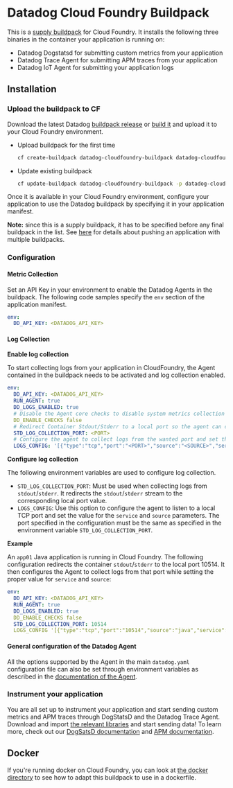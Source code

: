 # Datadog Cloud Foundry Buildpack

This is a [supply buildpack](https://docs.cloudfoundry.org/buildpacks/understand-buildpacks.html#supply-script) for Cloud Foundry. It installs the following three binaries in the container your application is running on:
* Datadog Dogstatsd for submitting custom metrics from your application
* Datadog Trace Agent for submitting APM traces from your application
* Datadog IoT Agent for submitting your application logs

## Installation

### Upload the buildpack to CF

Download the latest Datadog [buildpack release](https://cloudfoundry.datadoghq.com/datadog-cloudfoundry-buildpack/datadog-cloudfoundry-buildpack-latest.zip) or [build it](/DEVELOPMENT.md#building) and upload it to your Cloud Foundry environment.

- Upload buildpack for the first time
    ```bash
    cf create-buildpack datadog-cloudfoundry-buildpack datadog-cloudfoundry-buildpack.zip 99 --enable
    ```
- Update existing buildpack
    ```bash
    cf update-buildpack datadog-cloudfoundry-buildpack -p datadog-cloudfoundry-buildpack.zip
    ```
Once it is available in your Cloud Foundry environment, configure your application to use the Datadog buildpack by specifying it in your application manifest.

**Note:** since this is a supply buildpack, it has to be specified before any final buildpack in the list. See [here](https://docs.cloudfoundry.org/buildpacks/use-multiple-buildpacks.html) for details about pushing an application with multiple buildpacks.

### Configuration

#### Metric Collection

Set an API Key in your environment to enable the Datadog Agents in the buildpack. The following code samples specify the `env` section of the application manifest.

```yaml
env: 
  DD_API_KEY: <DATADOG_API_KEY>
```

#### Log Collection

**Enable log collection**

To start collecting logs from your application in CloudFoundry, the Agent contained in the buildpack needs to be activated and log collection enabled.

```yaml
env: 
  DD_API_KEY: <DATADOG_API_KEY>
  RUN_AGENT: true
  DD_LOGS_ENABLED: true
  # Disable the Agent core checks to disable system metrics collection
  DD_ENABLE_CHECKS false
  # Redirect Container Stdout/Stderr to a local port so the agent can collect the logs
  STD_LOG_COLLECTION_PORT: <PORT>
  # Configure the agent to collect logs from the wanted port and set the value for source and service
  LOGS_CONFIG: '[{"type":"tcp","port":"<PORT>","source":"<SOURCE>","service":"<SERVICE>"}]'
```

**Configure log collection**

The following environment variables are used to configure log collection.

- `STD_LOG_COLLECTION_PORT`: Must be used when collecting logs from `stdout`/`stderr`. It redirects the `stdout`/`stderr` stream to the corresponding local port value.
- `LOGS_CONFIG`: Use this option to configure the agent to listen to a local TCP port and set the value for the `service` and `source` parameters. The port specified in the configuration must be the same as specified in the environment variable `STD_LOG_COLLECTION_PORT`.

**Example**

An `app01` Java application is running in Cloud Foundry. The following configuration redirects the container `stdout`/`stderr` to the local port 10514. It then configures the Agent to collect logs from that port while setting the proper value for `service` and `source`:

```yaml
env:
  DD_API_KEY: <DATADOG_API_KEY>
  RUN_AGENT: true
  DD_LOGS_ENABLED: true
  DD_ENABLE_CHECKS false
  STD_LOG_COLLECTION_PORT: 10514
  LOGS_CONFIG '[{"type":"tcp","port":"10514","source":"java","service":"app01"}]'
```

#### General configuration of the Datadog Agent
All the options supported by the Agent in the main `datadog.yaml` configuration file can also be set through environment variables as described in the [documentation of the Agent](https://github.com/DataDog/datadog-agent/blob/master/docs/agent/config.md#environment-variables).

### Instrument your application
You are all set up to instrument your application and start sending custom metrics and APM traces through DogStatsD and the Datadog Trace Agent.
Download and import [the relevant libraries](https://docs.datadoghq.com/libraries/) and start sending data! To learn more, check out our [DogSatsD documentation](https://docs.datadoghq.com/guides/DogStatsD/) and [APM documentation](https://docs.datadoghq.com/tracing/setup_overview/).

## Docker

If you're running docker on Cloud Foundry, you can look at [the docker directory](docker/) to see how to adapt this buildpack to use in a dockerfile.
